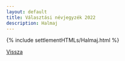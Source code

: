 ```yaml
---
layout: default
title: Választási névjegyzék 2022
description: Halmaj
---
```


{% include settlementHTMLs/Halmaj.html %}

[Vissza](./)